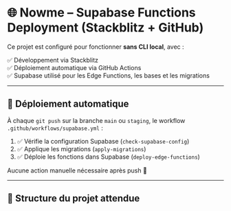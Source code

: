 # 🌐 Nowme – Supabase Functions Deployment (Stackblitz + GitHub)

Ce projet est configuré pour fonctionner **sans CLI local**, avec :

✅ Développement via Stackblitz  
✅ Déploiement automatique via GitHub Actions  
✅ Supabase utilisé pour les Edge Functions, les bases et les migrations  

---

## 🚀 Déploiement automatique

À chaque `git push` sur la branche `main` ou `staging`, le workflow `.github/workflows/supabase.yml` :

1. ✅ Vérifie la configuration Supabase (`check-supabase-config`)
2. ✅ Applique les migrations (`apply-migrations`)
3. ✅ Déploie les fonctions dans Supabase (`deploy-edge-functions`)

Aucune action manuelle nécessaire après push 🎉

---

## 📁 Structure du projet attendue


